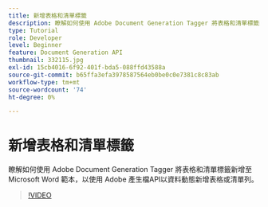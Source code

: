 ```yaml
---
title: 新增表格和清單標籤
description: 瞭解如何使用 Adobe Document Generation Tagger 將表格和清單標籤新增至 Microsoft Word 範本，以使用「檔產生Adobe」功能，根據資料動態新增表格或清單列API
type: Tutorial
role: Developer
level: Beginner
feature: Document Generation API
thumbnail: 332115.jpg
exl-id: 15cb4016-6f92-401f-bda5-088ffd43588a
source-git-commit: b65ffa3efa3978587564eb0be0c0e7381c8c83ab
workflow-type: tm+mt
source-wordcount: '74'
ht-degree: 0%

---
```


# 新增表格和清單標籤

瞭解如何使用 Adobe Document Generation Tagger 將表格和清單標籤新增至 Microsoft Word 範本，以使用 Adobe 產生檔API以資料動態新增表格或清單列。

>[!VIDEO](https://video.tv.adobe.com/v/332115?hidetitle=true)
